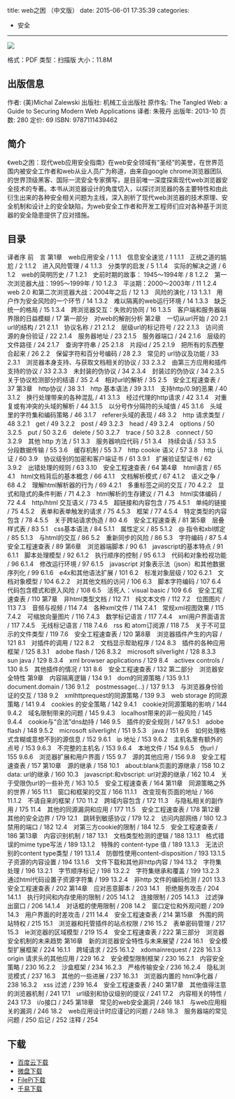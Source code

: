 title: web之困 （中文版）
date: 2015-06-01 17:35:39
categories:
  - 安全
---

![](http://img4.douban.com/lpic/s27061338.jpg)

格式：PDF
类型：扫描版
大小：11.8M

<!--more-->

## 出版信息 ##


作者: (美)Michal Zalewski 
出版社: 机械工业出版社
原作名: The Tangled Web: a Guide to Securing Modern Web Applications
译者: 朱筱丹 
出版年: 2013-10
页数: 280
定价: 69
ISBN: 9787111439462

## 简介 ##

《web之困：现代web应用安全指南》在web安全领域有“圣经”的美誉，在世界范围内被安全工作者和web从业人员广为称道，由来自google chrome浏览器团队的世界顶级黑客、国际一流安全专家撰写，是目前唯一深度探索现代web浏览器安全技术的专著。本书从浏览器设计的角度切入，以探讨浏览器的各主要特性和由此衍生出来的各种安全相关问题为主线，深入剖析了现代web浏览器的技术原理、安全机制和设计上的安全缺陷，为web安全工作者和开发工程师们应对各种基于浏览器的安全隐患提供了应对措施。

## 目录 ##

译者序
前　言
第1章　web应用安全 / 1
1.1　信息安全速览 / 1
1.1.1　正统之道的尴尬 / 2
1.1.2　进入风险管理 / 4
1.1.3　分类学的启发 / 5
1.1.4　实际的解决之道 / 6
1.2　web的简明历史 / 7
1.2.1　史前时期的故事： 1945～1994年 / 8
1.2.2　第一次浏览器大战：1995～1999年 / 10
1.2.3　平淡期：2000～2003年 / 11
1.2.4　web 2.0 和第二次浏览器大战：2004年之后 / 12
1.3　风险的演化 / 13
1.3.1　用户作为安全风险的一个环节 / 14
1.3.2　难以隔离的web运行环境 / 14
1.3.3　缺乏统一的格局 / 15
1.3.4　跨浏览器交互：失败的协同 / 16
1.3.5　客户端和服务器端界限的日益模糊 / 17
第一部分　对web的解剖分析
第2章　一切从url开始 / 20
2.1　url的结构 / 21
2.1.1　协议名称 / 21
2.1.2　层级url的标记符号 / 22
2.1.3　访问资源的身份验证 / 22
2.1.4　服务器地址 / 23
2.1.5　服务器端口 / 24
2.1.6　层级的文件路径 / 24
2.1.7　查询字符串 / 25
2.1.8　片段id / 25
2.1.9　把所有的东西整合起来 / 26
2.2　保留字符和百分号编码 / 28
2.3　常见的 url协议及功能 / 33
2.3.1　浏览器本身支持、与获取文档相关的协议 / 33
2.3.2　由第三方应用和插件支持的协议 / 33
2.3.3　未封装的伪协议 / 34
2.3.4　封装过的伪协议 / 34
2.3.5　关于协议检测部分的结语 / 35
2.4　相对url的解析 / 35
2.5　安全工程速查表 / 37
第3章　http协议 / 38
3.1　http 基本语法 / 39
3.1.1　支持http/0.9的恶果 / 40
3.1.2　换行处理带来的各种混乱 / 41
3.1.3　经过代理的http请求 / 42
3.1.4　对重复或有冲突的头域的解析 / 44
3.1.5　以分号作分隔符的头域值 / 45
3.1.6　头域里的字符集和编码策略 / 46
3.1.7　referer头域的表现 / 48
3.2　http 请求类型 / 48
3.2.1　get / 49
3.2.2　post / 49
3.2.3　head / 49
3.2.4　options / 50
3.2.5　put / 50
3.2.6　delete / 50
3.2.7　trace / 50
3.2.8　connect / 50
3.2.9　其他 http 方法 / 51
3.3　服务器响应代码 / 51
3.4　持续会话 / 53
3.5　分段数据传输 / 55
3.6　缓存机制 / 55
3.7　http cookie 语义 / 57
3.8　http 认证 / 60
3.9　协议级别的加密和客户端证书 / 61
3.9.1　扩展验证型证书 / 62
3.9.2　出错处理的规则 / 63
3.10　安全工程速查表 / 64
第4章　html语言 / 65
4.1　html文档背后的基本概念 / 66
4.1.1　文档解析模式 / 67
4.1.2　语义之争 / 68
4.2　理解html解析器的行为 / 69
4.2.1　多重标签之间的交互 / 70
4.2.2　显式和隐式的条件判断 / 71
4.2.3　html解析的生存建议 / 71
4.3　html实体编码 / 72
4.4　http/html 交互语义 / 73
4.5　超链接和内容包含 / 75
4.5.1　单纯的链接 / 75
4.5.2　表单和表单触发的请求 / 75
4.5.3　框架 / 77
4.5.4　特定类型的内容包含 / 78
4.5.5　关于跨站请求伪造 / 80
4.6　安全工程速查表 / 81
第5章　层叠样式表 / 83
5.1　css基本语法 / 84
5.1.1　属性定义 / 85
5.1.2　@ 指令和xbl绑定 / 85
5.1.3　与html的交互 / 86
5.2　重新同步的风险 / 86
5.3　字符编码 / 87
5.4　安全工程速查表 / 89
第6章　浏览器端脚本 / 90
6.1　javascript的基本特点 / 91
6.1.1　脚本处理模型 / 92
6.1.2　执行顺序的控制 / 95
6.1.3　代码和对象检视功能 / 96
6.1.4　修改运行环境 / 97
6.1.5　javascript 对象表示法（json）和其他数据序列化 / 99
6.1.6　e4x和其他语法扩展 / 101
6.2　标准对象层级 / 102
6.2.1　文档对象模型 / 104
6.2.2　对其他文档的访问 / 106
6.3　脚本字符编码 / 107
6.4　代码包含模式和嵌入风险 / 108
6.5　活死人：visual basic / 109
6.6　安全工程速查表 / 110
第7章　非html类型文档 / 112
7.1　纯文本文件 / 112
7.2　位图图片 / 113
7.3　音频与视频 / 114
7.4　各种xml文件 / 114
7.4.1　常规xml视图效果 / 115
7.4.2　可缩放向量图片 / 116
7.4.3　数学标记语言 / 117
7.4.4　xml用户界面语言 / 117
7.4.5　无线标记语言 / 118
7.4.6　rss 和 atom订阅源 / 118
7.5　关于不可显示的文件类型 / 119
7.6　安全工程速查表 / 120
第8章　浏览器插件产生的内容 / 121
8.1　对插件的调用 / 122
8.2　文档显示帮助程序 / 124
8.3　插件的各种应用框架 / 125
8.3.1　adobe flash / 126
8.3.2　microsoft silverlight / 128
8.3.3　sun java / 129
8.3.4　xml browser applications / 129
8.4　activex controls / 130
8.5　其他插件的情况 / 131
8.6　安全工程速查表 / 132
第二部分　浏览器安全特性
第9章　内容隔离逻辑 / 134
9.1　dom的同源策略 / 135
9.1.1　document.domain / 136
9.1.2　postmessage(...) / 137
9.1.3　与浏览器身份验证的交互 / 138
9.2　xmlhttprequest的同源策略 / 139
9.3　web storage 的同源策略 / 141
9.4　cookies 的安全策略 / 142
9.4.1　cookie对同源策略的影响 / 144
9.4.2　域名限制带来的问题 / 145
9.4.3　localhost带来的非一般风险 / 145
9.4.4　cookie与“合法”dns劫持 / 146
9.5　插件的安全规则 / 147
9.5.1　adobe flash / 148
9.5.2　microsoft silverlight / 151
9.5.3　java / 151
9.6　如何处理格式含糊或意想不到的源信息 / 152
9.6.1　ip 地址 / 153
9.6.2　主机名里有额外的点号 / 153
9.6.3　不完整的主机名 / 153
9.6.4　本地文件 / 154
9.6.5　伪url / 155
9.6.6　浏览器扩展和用户界面 / 155
9.7　源的其他应用 / 156
9.8　安全工程速查表 / 157
第10章　源的继承 / 158
10.1　about:blank页面的源继承 / 158
10.2　data: url的继承 / 160
10.3　javascript:和vbscript: url对源的继承 / 162
10.4　关于受限伪url的一些补充 / 163
10.5　安全工程速查表 / 164
第11章　同源策略之外的世界 / 165
11.1　窗口和框架的交互 / 166
11.1.1　改变现有页面的地址 / 166
11.1.2　不请自来的框架 / 170
11.2　跨域内容包含 / 172
11.3　与隐私相关的副作用 / 175
11.4　其他的同源漏洞和应用 / 177
11.5　安全工程速查表 / 178
第12章　其他的安全边界 / 179
12.1　跳转到敏感协议 / 179
12.2　访问内部网络 / 180
12.3　禁用的端口 / 182
12.4　对第三方cookie的限制 / 184
12.5　安全工程速查表 / 186
第13章　内容识别机制 / 187
13.1　文档类型检测的逻辑 / 188
13.1.1　格式错误的mime type写法 / 189
13.1.2　特殊的 content-type 值 / 189
13.1.3　无法识别的content type类型 / 191
13.1.4　防御性使用content-disposition / 193
13.1.5　子资源的内容设置 / 194
13.1.6　文件下载和其他非http内容 / 194
13.2　字符集处理 / 196
13.2.1　字节顺序标记 / 198
13.2.2　字符集继承和覆盖 / 199
13.2.3　通过html代码设置子资源字符集 / 199
13.2.4　非http 文件的编码检测 / 201
13.3　安全工程速查表 / 202
第14章　应对恶意脚本 / 203
14.1　拒绝服务攻击 / 204
14.1.1　执行时间和内存使用的限制 / 205
14.1.2　连接限制 / 205
14.1.3　过滤弹出窗口 / 206
14.1.4　对话框的使用限制 / 208
14.2　窗口定位和外观问题 / 209
14.3　用户界面的时差攻击 / 211
14.4　安全工程速查表 / 214
第15章　外围的网站特权 / 215
15.1　浏览器和托管插件的站点权限 / 216
15.2　表单密码管理 / 217
15.3　ie浏览器的区域模型 / 219
15.4　安全工程速查表 / 222
第三部分　浏览器安全机制的未来趋势
第16章　新的浏览器安全特性与未来展望 / 224
16.1　安全模型扩展框架 / 224
16.1.1　跨域请求 / 225
16.1.2　xdomainrequest / 228
16.1.3　origin 请求头的其他应用 / 229
16.2　安全模型限制框架 / 230
16.2.1　内容安全策略 / 230
16.2.2　沙盒框架 / 234
16.2.3　严格传输安全 / 236
16.2.4　隐私浏览模式 / 237
16.3　其他的一些进展 / 237
16.3.1　浏览器内置的 html净化器 / 238
16.3.2　xss 过滤 / 239
16.4　安全工程速查表 / 240
第17章　其他值得注意的浏览器机制 / 241
17.1　url级别和协议级别的提议 / 241
17.2　内容相关的特性 / 243
17.3　i/o接口 / 245
第18章　常见的web安全漏洞 / 246
18.1　与web应用相关的漏洞 / 246
18.2　web应用设计时应谨记的问题 / 248
18.3　服务器端的常见问题 / 250
后记 / 252
注释 / 254

## 下载 ##

+ [百度云下载](http://pan.baidu.com/s/1i3CJWvr)
+ [微盘下载](http://vdisk.weibo.com/s/aADaW4YRE-U0l)
+ [FilePi下载](http://filepi.com/i/QYGN5Vr)
+ [千易下载](http://1000eb.com/1ggcj)
